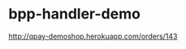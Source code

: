 # bpp-handler-demo

<a href='http://qpay-demoshop.herokuapp.com/orders/143'>http://qpay-demoshop.herokuapp.com/orders/143</a>
